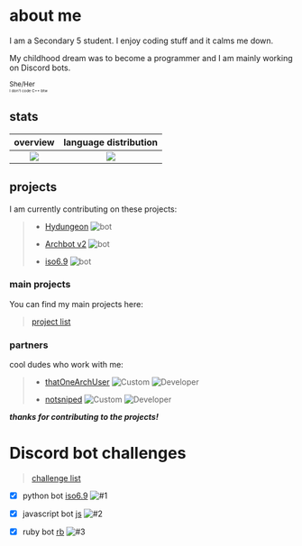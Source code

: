 # about me

<p> I am a Secondary 5 student. I enjoy coding stuff and it calms me down. </p>
<p> My childhood dream was to become a programmer and I am mainly working on Discord bots. </p>
<sub> She/Her </sub> <br>
<sub><sub><sub><sub> I don't code C++ btw </sub></sub></sub></sub>

## stats

overview                   |language distribution
:-------------------------:|:-------------------------:
![](https://github-readme-stats.vercel.app/api?username=archisha69&show_icons=true&hide_border=true&line_height=20&title_color=3de6e6&icon_color=1da998&show_owner=true&count_private=true&theme=dark)   |  ![](https://github-readme-stats.vercel.app/api/top-langs/?username=archisha69&hide_border=true&title_color=3de6e6&layout=default&langs_count=20&theme=dark)

## projects

<p> I am currently contributing on these projects: </p>

> + [Hydungeon](https://github.com/thatOneArchUser/hydungeon) ![bot](https://img.shields.io/badge/-skybloc-64991b?style=flat)
>
> + [Archbot v2](https://github.com/thatOneArchUser/cpp-discord-bot) ![bot](https://img.shields.io/badge/-minor-0d77ac?style=flat)
>
> + [iso6.9](https://github.com/PyBotDevs/iso6.9-python) ![bot](https://img.shields.io/badge/-was%20a%20testbot%20and%20it%20no%20work-909090?style=flat)

### main projects

<p> You can find my main projects here: </p>

> [project list](https://github.com/stars/archisha69/lists/main)

### partners

<p> cool dudes who work with me: </p>

> + [thatOneArchUser](https://github.com/thatOneArchUser) ![Custom](https://img.shields.io/badge/-i%20use%20arch%20btw-1793d1?style=flat) ![Developer](https://img.shields.io/badge/-thatOneCppGuy-f15b92?style=flat)
>
> + [notsniped](https://github.com/notsniped) ![Custom](https://img.shields.io/badge/-i%20use%20arch%20btw-1793d1?style=flat) ![Developer](https://img.shields.io/badge/-thatOneHtmlGuy-f69f25?style=flat)

***thanks for contributing to the projects!***

# Discord bot challenges

> [challenge list](https://github.com/stars/archisha69/lists/discord-bot-challenges)

- [x] python bot [iso6.9](https://github.com/PyBotDevs/iso6.9-python) ![#1](https://img.shields.io/badge/-my%20main%20is%20python-3d8cd4?style=flat)

- [x] javascript bot [js](https://github.com/archisha69/js) ![#2](https://img.shields.io/badge/-idk%20anymore-ffe542?style=flat)

- [x] ruby bot [rb](https://github.com/archisha69/rb) ![#3](https://img.shields.io/badge/-5%20hour%20ruby-570c0c?style=flat)

<!-- - [ ] kotlin bot [kt](https://github.com/archisha69/kt) ![#4](https://img.shields.io/badge/-cant%20syntax-c784ff?style=flat) -->

